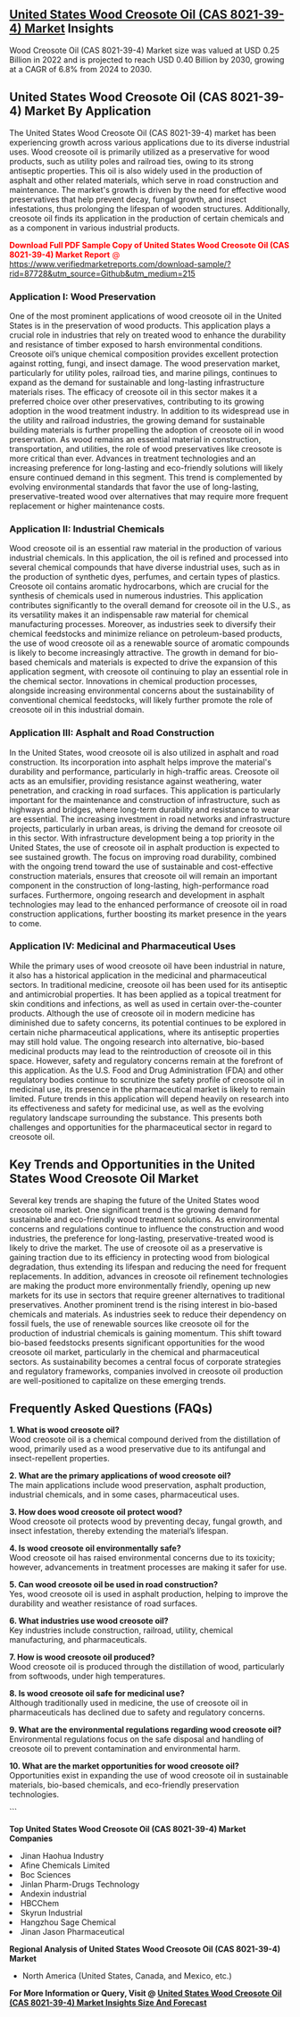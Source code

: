 <h2><a href="https://www.verifiedmarketreports.com/download-sample/?rid=87728&amp;utm_source=Github&amp;utm_medium=215" target="_blank">United States Wood Creosote Oil (CAS 8021-39-4) Market</a> Insights</h2><p>Wood Creosote Oil (CAS 8021-39-4) Market size was valued at USD 0.25 Billion in 2022 and is projected to reach USD 0.40 Billion by 2030, growing at a CAGR of 6.8% from 2024 to 2030.</p><p> <h2>United States Wood Creosote Oil (CAS 8021-39-4) Market By Application</h2> <p>The United States Wood Creosote Oil (CAS 8021-39-4) market has been experiencing growth across various applications due to its diverse industrial uses. Wood creosote oil is primarily utilized as a preservative for wood products, such as utility poles and railroad ties, owing to its strong antiseptic properties. This oil is also widely used in the production of asphalt and other related materials, which serve in road construction and maintenance. The market's growth is driven by the need for effective wood preservatives that help prevent decay, fungal growth, and insect infestations, thus prolonging the lifespan of wooden structures. Additionally, creosote oil finds its application in the production of certain chemicals and as a component in various industrial products. <p><span class=""><span style="color: #ff0000;"><strong>Download Full PDF Sample Copy of United States Wood Creosote Oil (CAS 8021-39-4) Market Report</strong> @ </span><a href="https://www.verifiedmarketreports.com/download-sample/?rid=87728&amp;utm_source=Github&amp;utm_medium=215" target="_blank">https://www.verifiedmarketreports.com/download-sample/?rid=87728&amp;utm_source=Github&amp;utm_medium=215</a></span></p></p> <h3>Application I: Wood Preservation</h3> <p>One of the most prominent applications of wood creosote oil in the United States is in the preservation of wood products. This application plays a crucial role in industries that rely on treated wood to enhance the durability and resistance of timber exposed to harsh environmental conditions. Creosote oil’s unique chemical composition provides excellent protection against rotting, fungi, and insect damage. The wood preservation market, particularly for utility poles, railroad ties, and marine pilings, continues to expand as the demand for sustainable and long-lasting infrastructure materials rises. The efficacy of creosote oil in this sector makes it a preferred choice over other preservatives, contributing to its growing adoption in the wood treatment industry. In addition to its widespread use in the utility and railroad industries, the growing demand for sustainable building materials is further propelling the adoption of creosote oil in wood preservation. As wood remains an essential material in construction, transportation, and utilities, the role of wood preservatives like creosote is more critical than ever. Advances in treatment technologies and an increasing preference for long-lasting and eco-friendly solutions will likely ensure continued demand in this segment. This trend is complemented by evolving environmental standards that favor the use of long-lasting, preservative-treated wood over alternatives that may require more frequent replacement or higher maintenance costs.</p> <h3>Application II: Industrial Chemicals</h3> <p>Wood creosote oil is an essential raw material in the production of various industrial chemicals. In this application, the oil is refined and processed into several chemical compounds that have diverse industrial uses, such as in the production of synthetic dyes, perfumes, and certain types of plastics. Creosote oil contains aromatic hydrocarbons, which are crucial for the synthesis of chemicals used in numerous industries. This application contributes significantly to the overall demand for creosote oil in the U.S., as its versatility makes it an indispensable raw material for chemical manufacturing processes. Moreover, as industries seek to diversify their chemical feedstocks and minimize reliance on petroleum-based products, the use of wood creosote oil as a renewable source of aromatic compounds is likely to become increasingly attractive. The growth in demand for bio-based chemicals and materials is expected to drive the expansion of this application segment, with creosote oil continuing to play an essential role in the chemical sector. Innovations in chemical production processes, alongside increasing environmental concerns about the sustainability of conventional chemical feedstocks, will likely further promote the role of creosote oil in this industrial domain.</p> <h3>Application III: Asphalt and Road Construction</h3> <p>In the United States, wood creosote oil is also utilized in asphalt and road construction. Its incorporation into asphalt helps improve the material's durability and performance, particularly in high-traffic areas. Creosote oil acts as an emulsifier, providing resistance against weathering, water penetration, and cracking in road surfaces. This application is particularly important for the maintenance and construction of infrastructure, such as highways and bridges, where long-term durability and resistance to wear are essential. The increasing investment in road networks and infrastructure projects, particularly in urban areas, is driving the demand for creosote oil in this sector. With infrastructure development being a top priority in the United States, the use of creosote oil in asphalt production is expected to see sustained growth. The focus on improving road durability, combined with the ongoing trend toward the use of sustainable and cost-effective construction materials, ensures that creosote oil will remain an important component in the construction of long-lasting, high-performance road surfaces. Furthermore, ongoing research and development in asphalt technologies may lead to the enhanced performance of creosote oil in road construction applications, further boosting its market presence in the years to come.</p> <h3>Application IV: Medicinal and Pharmaceutical Uses</h3> <p>While the primary uses of wood creosote oil have been industrial in nature, it also has a historical application in the medicinal and pharmaceutical sectors. In traditional medicine, creosote oil has been used for its antiseptic and antimicrobial properties. It has been applied as a topical treatment for skin conditions and infections, as well as used in certain over-the-counter products. Although the use of creosote oil in modern medicine has diminished due to safety concerns, its potential continues to be explored in certain niche pharmaceutical applications, where its antiseptic properties may still hold value. The ongoing research into alternative, bio-based medicinal products may lead to the reintroduction of creosote oil in this space. However, safety and regulatory concerns remain at the forefront of this application. As the U.S. Food and Drug Administration (FDA) and other regulatory bodies continue to scrutinize the safety profile of creosote oil in medicinal use, its presence in the pharmaceutical market is likely to remain limited. Future trends in this application will depend heavily on research into its effectiveness and safety for medicinal use, as well as the evolving regulatory landscape surrounding the substance. This presents both challenges and opportunities for the pharmaceutical sector in regard to creosote oil.</p> <h2>Key Trends and Opportunities in the United States Wood Creosote Oil Market</h2> <p>Several key trends are shaping the future of the United States wood creosote oil market. One significant trend is the growing demand for sustainable and eco-friendly wood treatment solutions. As environmental concerns and regulations continue to influence the construction and wood industries, the preference for long-lasting, preservative-treated wood is likely to drive the market. The use of creosote oil as a preservative is gaining traction due to its efficiency in protecting wood from biological degradation, thus extending its lifespan and reducing the need for frequent replacements. In addition, advances in creosote oil refinement technologies are making the product more environmentally friendly, opening up new markets for its use in sectors that require greener alternatives to traditional preservatives. Another prominent trend is the rising interest in bio-based chemicals and materials. As industries seek to reduce their dependency on fossil fuels, the use of renewable sources like creosote oil for the production of industrial chemicals is gaining momentum. This shift toward bio-based feedstocks presents significant opportunities for the wood creosote oil market, particularly in the chemical and pharmaceutical sectors. As sustainability becomes a central focus of corporate strategies and regulatory frameworks, companies involved in creosote oil production are well-positioned to capitalize on these emerging trends.</p> <h2>Frequently Asked Questions (FAQs)</h2> <p><strong>1. What is wood creosote oil?</strong><br>Wood creosote oil is a chemical compound derived from the distillation of wood, primarily used as a wood preservative due to its antifungal and insect-repellent properties.</p> <p><strong>2. What are the primary applications of wood creosote oil?</strong><br>The main applications include wood preservation, asphalt production, industrial chemicals, and in some cases, pharmaceutical uses.</p> <p><strong>3. How does wood creosote oil protect wood?</strong><br>Wood creosote oil protects wood by preventing decay, fungal growth, and insect infestation, thereby extending the material’s lifespan.</p> <p><strong>4. Is wood creosote oil environmentally safe?</strong><br>Wood creosote oil has raised environmental concerns due to its toxicity; however, advancements in treatment processes are making it safer for use.</p> <p><strong>5. Can wood creosote oil be used in road construction?</strong><br>Yes, wood creosote oil is used in asphalt production, helping to improve the durability and weather resistance of road surfaces.</p> <p><strong>6. What industries use wood creosote oil?</strong><br>Key industries include construction, railroad, utility, chemical manufacturing, and pharmaceuticals.</p> <p><strong>7. How is wood creosote oil produced?</strong><br>Wood creosote oil is produced through the distillation of wood, particularly from softwoods, under high temperatures.</p> <p><strong>8. Is wood creosote oil safe for medicinal use?</strong><br>Although traditionally used in medicine, the use of creosote oil in pharmaceuticals has declined due to safety and regulatory concerns.</p> <p><strong>9. What are the environmental regulations regarding wood creosote oil?</strong><br>Environmental regulations focus on the safe disposal and handling of creosote oil to prevent contamination and environmental harm.</p> <p><strong>10. What are the market opportunities for wood creosote oil?</strong><br>Opportunities exist in expanding the use of wood creosote oil in sustainable materials, bio-based chemicals, and eco-friendly preservation technologies.</p> ```</p><p><strong>Top United States Wood Creosote Oil (CAS 8021-39-4) Market Companies</strong></p><div data-test-id=""><p><li>Jinan Haohua Industry</li><li> Afine Chemicals Limited</li><li> Boc Sciences</li><li> Jinlan Pharm-Drugs Technology</li><li> Andexin industrial</li><li> HBCChem</li><li> Skyrun Industrial</li><li> Hangzhou Sage Chemical</li><li> Jinan Jason Pharmaceutical</li></p><div><strong>Regional Analysis of&nbsp;United States Wood Creosote Oil (CAS 8021-39-4) Market</strong></div><ul><li dir="ltr"><p dir="ltr">North America&nbsp;(United States, Canada, and Mexico, etc.)</p></li></ul><p><strong>For More Information or Query, Visit @&nbsp;</strong><strong><a href="https://www.verifiedmarketreports.com/product/global-wood-creosote-oil-cas-8021-39-4-market-growth-2019-2024/?utm_source=Github&amp;utm_medium=215" target="_blank">United States Wood Creosote Oil (CAS 8021-39-4) Market Insights Size And Forecast</a></strong></p></div>
